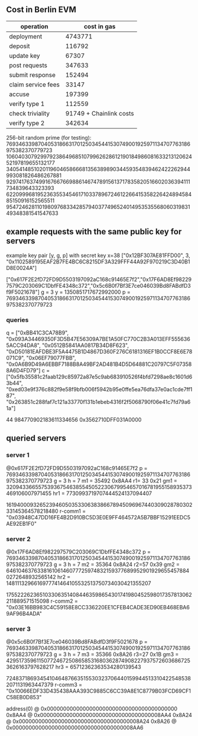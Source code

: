 ## Cost in Berlin EVM

| operation                         | cost in gas |
| --------------------------------- | ----------- |
| deployment                        | 4743771     |
| deposit                           | 116792      |
| update key                        | 67307       | 
| post requests                     | 347633      |
| submit response                   | 152494      | Average(169652 138378 149452)
| claim service fees                | 33147       |
| accuse                            | 197399      | Average(197399 205583)
| verify type 1                     | 112559      |
| check triviality                  | 91749 + Chainlink costs| Sum(25439 66310)
| verify type 2                     | 342634      | Sum(131982 90030 120622)

256-bit random prime (for testing):
7693463398704053186631701250345441530749001925971134707763186975382370779723
106040307929979238649685107996262861219018498608163321312062452197819655132177
34054148510201196046586668135638989034459354839462422262944993081826486267881
92974176374991676676698861467478915613717835820516602036394111734839643323393
62209996819523635534546171033789672461226641535822642489458485150916152565511
95472462811019809768334285794037749652401495353556806031983149348381541547633

## example requests with the same public key for servers
example key pair [y, g, p] with secret key x=38
["0x12BF307AE81FFD00", 3, "0x1102589195EAF2B7FE4BC6C8215DF3A329FFF44A92F970219C3D40B1D8E0024A"]

["0x617F2E2fD72FD9D5503197092aC168c91465E7f2","0x17F6AD8Ef982297579C203069C1DbfFE4348c372","0x5c6B0f7Bf3E7ce046039Bd8FABdfD3f9F5021678"] 
g = 3
y = 1350851717672992000
p = 7693463398704053186631701250345441530749001925971134707763186975382370779723

### queries
q = ["0xBB41C3CA78B9", "0x093A34469350F3D5B47E56309A7BE1A50FC770C2B3A013EFF5556365ACC94DA8", "0x0512B5841AA0817B34D8F623", "0xD50181EAFDBE3F5A4475B1D4867D360F276C6181316EF1B0CCF8E6E78071C9", "0x06EF79077FBB", "0x0A6B9D49A6EBBF7188B8A49BF2AD481B4D5D64881C20797C5F073588A6D4FD79"]
c = ["0x5fb35581c2faab129c85972a87e5c9ab683910526f4bfd7298ae8c1601d63b44", "0xed03e9f376c882f9e58f9bfb006f5942b95e0ffe5ea76dfa37e0ac1cde7ff187", "0x263851c288faf7c121a33770f131b1ebeb4316f2f5068790f06e41c7fd79a61a"]


44 984770902183611334656 0x3562710DFF031A0000

## queried servers
### server 1
@0x617F2E2fD72FD9D5503197092aC168c91465E7f2
p = 7693463398704053186631701250345441530749001925971134707763186975382370779723
g = 3
h = 7
m1 = 35492 0x8AA4
r1= 33 0x21
gm1 = 320943366557539367546385545052230679954657016781955158935373469106007971455
hr1 = 7730993719707444524137094407
<!-- a1= 0xBB41C3CA78B9 5559060566555523
b1= 4173653560527052390154923875719828960716266565999323526007476707877454433704 0x93A34469350F3D5B47E56309A7BE1A50FC770C2B3A013EFF5556365ACC94DA8 -->
<!-- r-comm1 = "0x5fb35581c2faab129c85972a87e5c9ab683910526f4bfd7298ae8c1601d63b44" -->
1619400093265239460503533063838667894509696744030902878030233145364578218480
r-comm1 = "0x03948C47DD16FE4B2D910BC5D3E0E9FF464572A5B7BBF15291EEDC5AE92EB1F0"

### server 2
@0x17F6AD8Ef982297579C203069C1DbfFE4348c372
p = 7693463398704053186631701250345441530749001925971134707763186975382370779723
g = 3
h = 7
m2 = 35364 0x8A24
r2=57 0x39
gm2 = 6461046376338161061460777259748321593776899529019296554578840272648932565142
hr2 = 1481113296616977741464105532513750734030421355207
<!-- a2= 1570042899082081611640534563 0x512B5841AA0817B34D8F623
b2= 376348829124722844789680541143107896817430222295851289317120829676113129929 0xD50181EAFDBE3F5A4475B1D4867D360F276C6181316EF1B0CCF8E6E78071C9 -->
<!-- r-comm2 = "0xed03e9f376c882f9e58f9bfb006f5942b95e0ffe5ea76dfa37e0ac1cde7ff187" -->
1755222623651033063514084463598654301741980452598017357813062211889571515098
r-comm2 = "0x03E16BB983C4C59158E8CC336220EE1CFEB4CADE3ED90EB468EBA69AF96B4ADA"

### server 3
@0x5c6B0f7Bf3E7ce046039Bd8FABdfD3f9F5021678
p = 7693463398704053186631701250345441530749001925971134707763186975382370779723
g = 3
h = 7
m3 = 35366 0x8A26
r3=27 0x1B
gm3 = 4295173596115077246725086585316803628749082279375726036867253626163797628217
hr3 = 65712362363534280139543
<!-- a3= 7625597484987 6EF79077FBB
b3= 4713266681595325275064445697759461831720067385760605993024545861747124534649 0xA6B9D49A6EBBF7188B8A49BF2AD481B4D5D64881C20797C5F073588A6D4FD79 -->
<!-- r-comm3 = 0x263851c288faf7c121a33770f131b1ebeb4316f2f5068790f06e41c7fd79a61a -->
7248371869345410464876635155303237064401599445133104225485382071131963447379
r-comm3 = "0x10066EDF33D435438AAA393C9885C6CC39A8E1C8779B03FCD69CF1C58EB0D853"


<!-- h = 0x263851c288faf7c121a33770f131b1ebeb4316f2f5068790f06e41c7fd79a61a -->
<!-- a= 7625597484987 6EF79077FBB
b= 4713266681595325275064445697759461831720067385760605993024545861747124534649 0xA6B9D49A6EBBF7188B8A49BF2AD481B4D5D64881C20797C5F073588A6D4FD79 -->

<!-- resp = ["0x06EF79077FBB", "0x0A6B9D49A6EBBF7188B8A49BF2AD481B4D5D64881C20797C5F073588A6D4FD79"] -->

<!-- r-comm3 = "0x10066EDF33D435438AAA393C9885C6CC39A8E1C8779B03FCD69CF1C58EB0D853" -->
<!-- r-comm3 = "0x263851c288faf7c121a33770f131b1ebeb4316f2f5068790f06e41c7fd79a61a" -->
<!-- jid = 0 -->

address(0) @ 0x0000000000000000000000000000000000000000
0x8AA4 @ 0x0000000000000000000000000000000000008AA4
0x8A24 @ 0x0000000000000000000000000000000000008A24
0x8A26 @ 0x0000000000000000000000000000000000008AA6